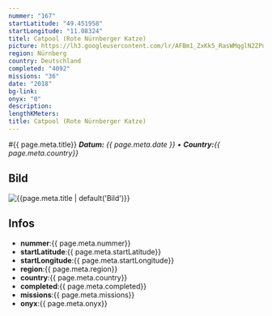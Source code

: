 ```yaml
---
nummer: "167"
startLatitude: "49.451958"
startLongitude: "11.08324"
titel: Catpool (Rote Nürnberger Katze)
picture: https://lh3.googleusercontent.com/lr/AFBm1_ZxKk5_RasWMqglN2ZPuLkZ0po_mnlIj6irbenSo_whiMWaVUkLh0O4jOBP3teM-b1zBJuTF9TnPu_izQain8Ch6Nqi0gGDZPaynZwjel3kKpj14Rw39EHgHEZ6306BFSR4Ayg9htezaojT-McxEZqFg2BBfPcu6JPUHeGzaYGQAJF2oC_DYYK5yCIWqGwMxAuHel07tR0UTDWQD4jtCgBWUGxFtMp0agHN5Iam84sgrq3Xd3dUXxFNV4OrJQBYXWOzHXqmAzdi6Fk727PRVPhefH-u2xNrrCBrNgL_C23XmG10wpd8GmOxPqQdzh6mOPc6EhM3PonV8ce8aBJk5N_KcMhu09CjuukPk9U-3p_im7C5CootNP05sD4wt0ic9lo0a0_mBGdDDeMdbsn2D6RqyXHJr4dSxzzw8Ab22RH5newQsuMQv2seZMuxnkG9Q5kNf_nPaS0Qe7TJTMNWWwUSoZaDaLSIvQF286ab5PtRm_YxqPyH5yp0VMfCh5cnNTs148Nn178ghufS_02sggxPcm3QRCzPC81h9LPMmwWZ_wX75JQ8LCVs8I5lF-rtCCQYlxLpjPRPP9g0zYI1O2nk-YOdoXWLKyZZz_3NJN43Jb9fjQODWdxjU0BhbycKvn2U16J3ssSYUAdcJXfCtbHDGgjNcd93GZj64cD5LLquMSBkmopWsNUUiSkSwxBBT7nwgGOyEPnin3aglczt9GksyA_C8pFPYzr4Sgx8TeO4pqiPLfhkff-lnh_DmV2FmmDeevsnKYa3XbSDKfYA4_T6VGHt8FnDp3zlMNrIG4sQAmMuu8WRVxbaXfg-DMH9FOIdTjUz3Zzm1EFYO53gao9G13bizDQ
region: Nürnberg
country: Deutschland
completed: "4092"
missions: "36"
date: "2018"
bg-link: 
onyx: "0"
description: 
lengthKMeters: 
title: Catpool (Rote Nürnberger Katze)
---
```


#{{ page.meta.title}}
_**Datum:** {{ page.meta.date }} • **Country:**{{ page.meta.country}}_

## Bild
![{{page.meta.title | default('Bild')}}]({{page.meta.picture}})

## Infos
- **nummer**:{{ page.meta.nummer}}
- **startLatitude**:{{ page.meta.startLatitude}}
- **startLongitude**:{{ page.meta.startLongitude}}
- **region**:{{ page.meta.region}}
- **country**:{{ page.meta.country}}
- **completed**:{{ page.meta.completed}}
- **missions**:{{ page.meta.missions}}
- **onyx**:{{ page.meta.onyx}}

